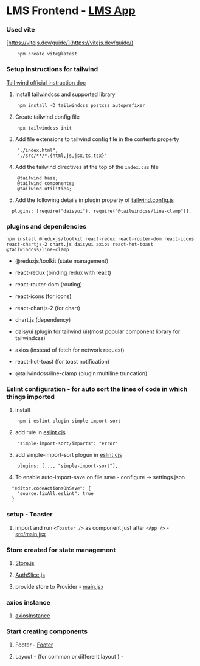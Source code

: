 # LMS Frontend - [LMS App](https://course-man.vercel.app/)

### Used vite

[https://vitejs.dev/guide/](https://vitejs.dev/guide/)

```
    npm create vite@latest
```

### Setup instructions for tailwind

[Tail wind official instruction doc](https://tailwindcss.com/docs/installation)

1. Install tailwindcss and supported library

```
    npm install -D tailwindcss postcss autoprefixer
```

2. Create tailwind config file

```
    npx tailwindcss init
```

3. Add file extensions to tailwind config file in the contents property

```
    "./index.html",
    "./src/**/*.{html,js,jsx,ts,tsx}"

```

4. Add the tailwind directives at the top of the `index.css` file

```
    @tailwind base;
    @tailwind components;
    @tailwind utilities;
```

5. Add the following details in plugin property of [tailwind.config.js](tailwind.config.js)

```
  plugins: [require("daisyui"), require("@tailwindcss/line-clamp")],
```

### plugins and dependencies

```
npm install @reduxjs/toolkit react-redux react-router-dom react-icons react-chartjs-2 chart.js daisyui axios react-hot-toast @tailwindcss/line-clamp
```

- @reduxjs/toolkit (state management)

- react-redux (binding redux with react)

- react-router-dom (routing)

- react-icons (for icons)

- react-chartjs-2 (for chart)

- chart.js (dependency)

- daisyui (plugin for tailwind ui)(most popular component library for tailwindcss)

- axios (instead of fetch for network request)

- react-hot-toast (for toast notification)

- @tailwindcss/line-clamp (plugin multiline truncation)

### Eslint configuration - for auto sort the lines of code in which things imported

1. install

```
    npm i eslint-plugin-simple-import-sort
```

2.  add rule in [eslint.cjs](.eslintrc.cjs)

```
    "simple-import-sort/imports": "error"
```

3. add simple-import-sort plogun in [eslint.cjs](.eslintrc.cjs)

```
    plugins: [..., "simple-import-sort"],
```

4. To enable auto-import-save on file save - configure -> settings.json

```
  "editor.codeActionsOnSave": {
    "source.fixAll.eslint": true
  }
```

### setup - Toaster

1. import and run `<Toaster />` as component just after `<App />` - [src/main.jsx](src/main.jsx)

### Store created for state management

1. [Store.js](src/Redux/store.js)

2. [AuthSlice.js](src/Redux/Slices/AuthSlice.js)

3. provide store to Provider - [main.jsx](src/main.jsx)

### axios instance

1. [axiosInstance](src/Helpers/axiosInstance.js)

### Start creating components

1. Footer - [Footer](src/Components/Footer.jsx)

2. Layout - (for common or different layout ) -
